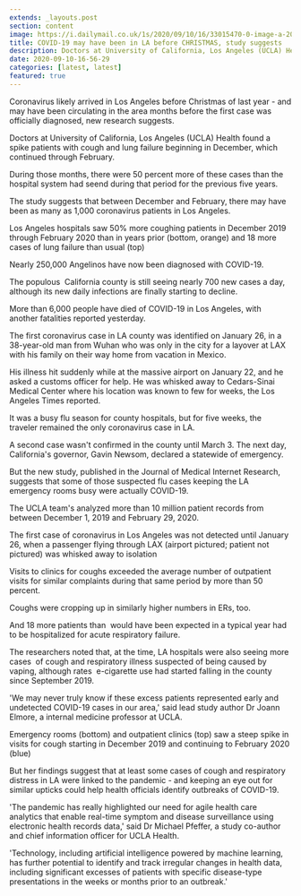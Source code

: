 ```yaml
---
extends: _layouts.post
section: content
image: https://i.dailymail.co.uk/1s/2020/09/10/16/33015470-0-image-a-20_1599752157177.jpg 
title: COVID-19 may have been in LA before CHRISTMAS, study suggests 
description: Doctors at University of California, Los Angeles (UCLA) Health found a 50% spike patients with cough and excess cases of lung failure compared to prior years, beginning in December of 2019. 
date: 2020-09-10-16-56-29 
categories: [latest, latest] 
featured: true 
--- 
```

Coronavirus likely arrived in Los Angeles before Christmas of last year - and may have been circulating in the area months before the first case was officially diagnosed, new research suggests. 

Doctors at University of California, Los Angeles (UCLA) Health found a spike patients with cough and lung failure beginning in December, which continued through February. 

During those months, there were 50 percent more of these cases than the hospital system had seend during that period for the previous five years. 

The study suggests that between December and February, there may have been as many as 1,000 coronavirus patients in Los Angeles. 

Los Angeles hospitals saw 50% more coughing patients in December 2019 through February 2020 than in years prior (bottom, orange) and 18 more cases of lung failure than usual (top) 

Nearly 250,000 Angelinos have now been diagnosed with COVID-19. 

The populous  California county is still seeing nearly 700 new cases a day, although its new daily infections are finally starting to decline. 

More than 6,000 people have died of COVID-19 in Los Angeles, with another fatalities reported yesterday. 

The first coronavirus case in LA county was identified on January 26, in a 38-year-old man from Wuhan who was only in the city for a layover at LAX with his family on their way home from vacation in Mexico. 

His illness hit suddenly while at the massive airport on January 22, and he asked a customs officer for help. He was whisked away to Cedars-Sinai Medical Center where his location was known to few for weeks, the Los Angeles Times reported. 

It was a busy flu season for county hospitals, but for five weeks, the traveler remained the only coronavirus case in LA. 

A second case wasn't confirmed in the county until March 3. The next day, California's governor, Gavin Newsom, declared a statewide of emergency. 

But the new study, published in the Journal of Medical Internet Research, suggests that some of those suspected flu cases keeping the LA emergency rooms busy were actually COVID-19. 

The UCLA team's analyzed more than 10 million patient records from between December 1, 2019 and February 29, 2020. 

The first case of coronavirus in Los Angeles was not detected until January 26, when a passenger flying through LAX (airport pictured; patient not pictured) was whisked away to isolation 

Visits to clinics for coughs exceeded the average number of outpatient visits for similar complaints during that same period by more than 50 percent. 

Coughs were cropping up in similarly higher numbers in ERs, too. 

And 18 more patients than  would have been expected in a typical year had to be hospitalized for acute respiratory failure.   

The researchers noted that, at the time, LA hospitals were also seeing more cases  of cough and respiratory illness suspected of being caused by vaping, although rates  e-cigarette use had started falling in the county since September 2019. 

'We may never truly know if these excess patients represented early and undetected COVID-19 cases in our area,' said lead study author Dr Joann Elmore, a internal medicine professor at UCLA. 

Emergency rooms (bottom) and outpatient clinics (top) saw a steep spike in visits for cough starting in December 2019 and continuing to February 2020 (blue) 

But her findings suggest that at least some cases of cough and respiratory distress in LA were linked to the pandemic - and keeping an eye out for similar upticks could help health officials identify outbreaks of COVID-19.  

'The pandemic has really highlighted our need for agile health care analytics that enable real-time symptom and disease surveillance using electronic health records data,' said Dr Michael Pfeffer, a study co-author and chief information officer for UCLA Health. 

'Technology, including artificial intelligence powered by machine learning, has further potential to identify and track irregular changes in health data, including significant excesses of patients with specific disease-type presentations in the weeks or months prior to an outbreak.' 

